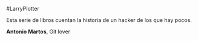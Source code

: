 ﻿#LarryPlotter

Esta serie de libros cuentan la historia de un hacker de los que hay pocos. 

**Antonio Martos**, Git lover